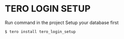 # TERO LOGIN SETUP

Run command in the project
Setup your database first

```
$ tero install tero_login_setup
```
